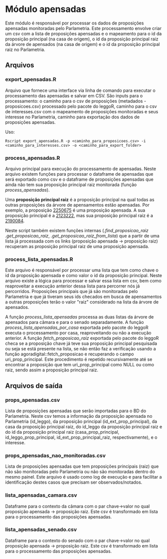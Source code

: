 # Módulo apensadas

Este módulo é responsável por processar os dados de proposições apensadas monitoradas pelo Parlametria. Este processamento envolve criar um csv com a lista de proposições apensadas e o mapeamento para o id da proposição principal (na casa de origem), o id da proposição principal raiz da árvore de apensados (na casa de origem) e o id da proposição principal raiz no Parlametria.

## Arquivos

### **export_apensadas.R**

Arquivo que fornece uma interface via linha de comando para executar o processamento das apensadas e salvar em CSV. São inputs para o processamento: o caminho para o csv de proposições (metadados - proposicoes.csv) processado pelo pacote do leggoR, caminho para o csv de interesses.csv com o mapeamento de proposições monitoradas e seus interesse no Parlametria, caminho para exportação dos dados de proposições apensadas.

Uso:

```
Rscript export_apensadas.R -p <caminho_para_proposicoes.csv> -i <caminho_para_interesses.csv> -o <caminho_para_export_folder>
```

### **process_apensadas.R**
Arquivo principal para execução do processamento de apensadas. Neste arquivo existem funções para processar o dataframe de apensadas que será exportado como csv e o dataframe de proposições apensadas que ainda não tem sua proposição principal raiz monitorada (função *process_apensadas*).

Uma **proposição principal raiz** é a proposição principal na qual todas as outras proposições da árvore de apensamentos estão apensadas. Por exemplo, a proposição [2250675](https://www.camara.leg.br/proposicoesWeb/fichadetramitacao?idProposicao=2250675) é uma proposição apensada. A sua proposição principal é a [2123222](https://www.camara.leg.br/proposicoesWeb/fichadetramitacao?idProposicao=2123222), mas sua proposição principal raiz é a [2190084](https://www.camara.leg.br/proposicoesWeb/fichadetramitacao?idProposicao=2190084).

Neste script também existem funções internas (*.find_proposicao_raiz* *.get_proposicao_raiz*, *.get_proposicao_raiz_from_lista*) que a partir de uma lista já processada com os links (proposição apensada -> proposição raiz) recuperam as proposição principal raiz de uma proposição apensada.

### **process_lista_apensadas.R**

Este arquivo é responsável por processar uma lista que tem como chave o id da proposição apensada e como valor o id da proposição principal. Neste arquivo existe a lógica para processar e salvar essa lista em csv, bem como reaproveitar a execução anterior dessa lista para percorrer nós já percorridos. Proposições principais que já são monitoradas pelo Parlametria e que já tiveram seus ids checados em busca de apensamentos a outras proposições terão o valor "raiz" considerado na lista da árvore de apensados.

A função *process_lista_apensadas* processa as duas listas da árvore de apensados para câmara e para o senado separadamente. A função *process_lista_apensadas_por_casa* exportada pelo pacote do leggoR executa o processamento por casa, reaproveitando ou não a execução anterior. A função *fetch_proposicao_raiz* exportada pelo pacote do leggoR checa se a proposição chave já teve sua proposição principal pesquisada ou seja se está presente na lista, se não então faz a verificação usando a função agoradigital::fetch_proposicao e recuperando o campo uri_prop_principal. Este procedimento é repetido recursivamente até se encontrar a proposição que tem uri_prop_principal como NULL ou como raiz, sendo assim a proposição principal raiz.

## Arquivos de saída

### **props_apensadas.csv**
Lista de proposições apensadas que serão importadas para o BD do Parlametria.
Neste csv temos a informação da proposição apensada no Parlametria (id_leggo), da proposição principal (id_ext_prop_principal), da casa da proposição principal raiz, do id_leggo da proposição principal raiz e do id da proposição principal raiz (casa_prop_principal, id_leggo_prop_principal, id_ext_prop_principal_raiz, respectivamente), e o interesse.

### **props_apensadas_nao_monitoradas.csv**
Lista de proposições apensadas que tem proposições principais (raiz) que não são monitoradas pelo Parlametria ou não são monitoradas dentro do mesmo painel. Este arquivo é usado como log de execução e para facilitar a identificação destes casos que precisam ser observados/notados.

### **lista_apensadas_camara.csv**
Dataframe para o contexto da câmara com o par chave->valor no qual proposição apensada -> proposição raiz. Este csv é transformado em lista para o processamento das proposições apensadas.

### **lista_apensadas_senado.csv**
Dataframe para o contexto do senado com o par chave->valor no qual proposição apensada -> proposição raiz. Este csv é transformado em lista para o processamento das proposições apensadas.

